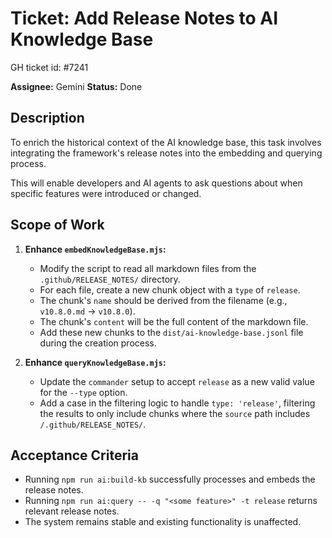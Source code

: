 # Ticket: Add Release Notes to AI Knowledge Base

GH ticket id: #7241

**Assignee:** Gemini
**Status:** Done

## Description

To enrich the historical context of the AI knowledge base, this task involves integrating the framework's release notes into the embedding and querying process.

This will enable developers and AI agents to ask questions about when specific features were introduced or changed.

## Scope of Work

1.  **Enhance `embedKnowledgeBase.mjs`:**
    -   Modify the script to read all markdown files from the `.github/RELEASE_NOTES/` directory.
    -   For each file, create a new chunk object with a `type` of `release`.
    -   The chunk's `name` should be derived from the filename (e.g., `v10.8.0.md` -> `v10.8.0`).
    -   The chunk's `content` will be the full content of the markdown file.
    -   Add these new chunks to the `dist/ai-knowledge-base.jsonl` file during the creation process.

2.  **Enhance `queryKnowledgeBase.mjs`:**
    -   Update the `commander` setup to accept `release` as a new valid value for the `--type` option.
    -   Add a case in the filtering logic to handle `type: 'release'`, filtering the results to only include chunks where the `source` path includes `/.github/RELEASE_NOTES/`.

## Acceptance Criteria

-   Running `npm run ai:build-kb` successfully processes and embeds the release notes.
-   Running `npm run ai:query -- -q "<some feature>" -t release` returns relevant release notes.
-   The system remains stable and existing functionality is unaffected.
